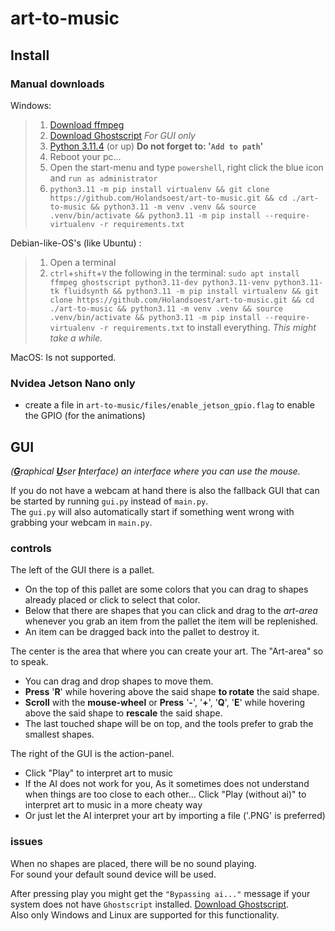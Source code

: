 # art-to-music

## Install

### Manual downloads  

Windows:

> 1. [Download ffmpeg](https://phoenixnap.com/kb/ffmpeg-windows)  
> 2. [Download Ghostscript](https://ghostscript.com/releases/gsdnld.html) *For GUI only*  
> 3. [Python 3.11.4](https://www.python.org/downloads/) (or up) **Do not forget to: '`Add to path`'**  
> 4. Reboot your pc...
> 5. Open the start-menu and type `powershell`, right click the blue icon and `run as administrator`  
> 6. `python3.11 -m pip install virtualenv && git clone https://github.com/Holandsoest/art-to-music.git && cd ./art-to-music && python3.11 -m venv .venv && source .venv/bin/activate && python3.11 -m pip install --require-virtualenv -r requirements.txt`

Debian-like-OS's (like Ubuntu) :

> 1. Open a terminal
> 2. `ctrl`+`shift`+`V` the following in the terminal: `sudo apt install ffmpeg ghostscript python3.11-dev python3.11-venv python3.11-tk fluidsynth && python3.11 -m pip install virtualenv && git clone https://github.com/Holandsoest/art-to-music.git && cd ./art-to-music && python3.11 -m venv .venv && source .venv/bin/activate && python3.11 -m pip install --require-virtualenv -r requirements.txt` to install everything. *This might take a while.*  

MacOS:
Is not supported.

### Nvidea Jetson Nano only  

- create a file in `art-to-music/files/enable_jetson_gpio.flag` to enable the GPIO (for the animations)  

## GUI

*(<ins>**G**</ins>raphical <ins>**U**</ins>ser <ins>**I**</ins>nterface) an interface where you can use the mouse.*  

If you do not have a webcam at hand there is also the fallback GUI that can be started by running `gui.py` instead of `main.py`.  
The `gui.py` will also automatically start if something went wrong with grabbing your webcam in `main.py`.  

### controls

The left of the GUI there is a pallet.  

- On the top of this pallet are some colors that you can drag to shapes already placed or click to select that color.
- Below that there are shapes that you can click and drag to the *art-area* whenever you grab an item from the pallet the item will be replenished.
- An item can be dragged back into the pallet to destroy it.

The center is the area that where you can create your art. The "Art-area" so to speak.

- You can drag and drop shapes to move them.
- **Press** '**R**' while hovering above the said shape **to rotate** the said shape.
- **Scroll** with the **mouse-wheel** or **Press** '**-**', '**+**', '**Q**', '**E**' while hovering above the said shape to **rescale** the said shape.
- The last touched shape will be on top, and the tools prefer to grab the smallest shapes.

The right of the GUI is the action-panel.

- Click "Play" to interpret art to music
- If the AI does not work for you, As it sometimes does not understand when things are too close to each other... Click "Play (without ai)" to interpret art to music in a more cheaty way
- Or just let the AI interpret your art by importing a file ('.PNG' is preferred)

### issues

When no shapes are placed, there will be no sound playing.  
For sound your default sound device will be used.  

After pressing play you might get the `"Bypassing ai..."` message if your system does not have `Ghostscript` installed. [Download Ghostscript](https://ghostscript.com/releases/gsdnld.html).  
Also only Windows and Linux are supported for this functionality.  
